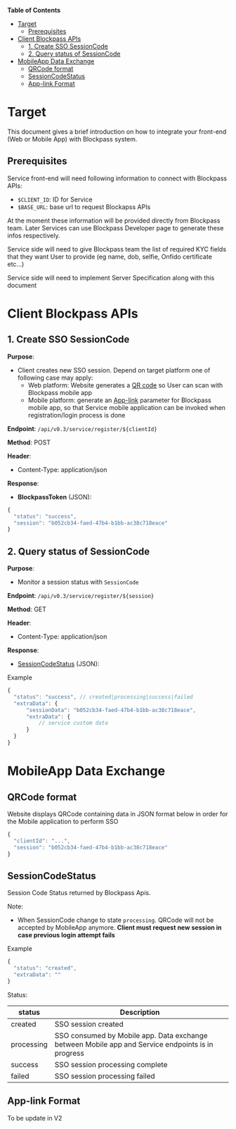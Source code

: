 <!-- START doctoc generated TOC please keep comment here to allow auto update -->
<!-- DON'T EDIT THIS SECTION, INSTEAD RE-RUN doctoc TO UPDATE -->

**Table of Contents**

- [Target](#target)
  - [Prerequisites](#prerequisites)
- [Client Blockpass APIs](#client-blockpass-apis)
  - [1. Create SSO SessionCode](#1-create-sso-sessioncode)
  - [2. Query status of SessionCode](#2-query-status-of-sessioncode)
- [MobileApp Data Exchange](#mobileapp-data-exchange)
  - [QRCode format](#qrcode-format)
  - [SessionCodeStatus](#sessioncodestatus)
  - [App-link Format](#app-link-format)

<!-- END doctoc generated TOC please keep comment here to allow auto update -->

# Target

This document gives a brief introduction on how to integrate your front-end (Web or Mobile App) with Blockpass system.

## Prerequisites

Service front-end will need following information to connect with Blockpass APIs:

- `$CLIENT_ID`: ID for Service
- `$BASE_URL`: base url to request Blockapss APIs

At the moment these information will be provided directly from Blockpass team. Later Services can use Blockpass Developer page to generate these infos respectively.

Service side will need to give Blockpass team the list of required KYC fields that they want User to provide (eg name, dob, selfie, Onfido certificate etc...)

Service side will need to implement Server Specification along with this document

# Client Blockpass APIs

## 1. Create SSO SessionCode

**Purpose**:

- Client creates new SSO session. Depend on target platform one of following case may apply:
  - Web platform: Website generates a [QR code](#QRCode-format) so User can scan with Blockpass mobile app
  - Mobile platform: generate an [App-link](#App-link-Format) parameter for Blockpass mobile app, so that Service mobile application can be invoked when registration/login process is done

**Endpoint**: `/api/v0.3/service/register/${clientId}`

**Method**: POST

**Header**:

- Content-Type: application/json

**Response**:

- **BlockpassToken** (JSON):

```javascript
{
  "status": "success",
  "session": "b052cb34-faed-47b4-b1bb-ac38c718eace"
}
```

## 2. Query status of SessionCode

**Purpose**:

- Monitor a session status with `SessionCode`

**Endpoint**: `/api/v0.3/service/register/${session}`

**Method**: GET

**Header**:

- Content-Type: application/json

**Response**:

- [SessionCodeStatus](#SessionCodeStatus) (JSON):

Example

```javascript
{
  "status": "success", // created|processing|success|failed
  "extraData": {
      "sessionData": "b052cb34-faed-47b4-b1bb-ac38c718eace",
      "extraData": {
          // service custom data
      }
  }
}
```

# MobileApp Data Exchange

## QRCode format

Website displays QRCode containing data in JSON format below in order for the Mobile application to perform SSO

```javascript
{
  "clientId": "...",
  "session": "b052cb34-faed-47b4-b1bb-ac38c718eace"
}
```

## SessionCodeStatus

Session Code Status returned by Blockpass Apis.

Note:

- When SessionCode change to state `processing`. QRCode will not be accepted by MobileApp anymore. **Client must request new session in case previous login attempt fails**

Example

```javascript
{
  "status": "created",
  "extraData": ""
}
```

Status:

| status     | Description                                                                                       |
| ---------- | ------------------------------------------------------------------------------------------------- |
| created    | SSO session created                                                                               |
| processing | SSO consumed by Mobile app. Data exchange between Mobile app and Service endpoints is in progress |
| success    | SSO session processing complete                                                                   |
| failed     | SSO session processing failed                                                                     |

## App-link Format

To be update in V2
